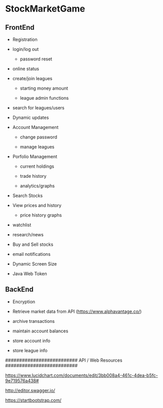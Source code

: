 # StockMarketGame

## FrontEnd

 - Registration
 
 - login/log out
 
     - password reset
 
 - online status
 
 - create/join leagues
 
     - starting money amount
     
     - league admin functions
     
 - search for leagues/users

 - Dynamic updates

 - Account Management
 
     - change password
     
     - manage leagues

 - Porfolio Management
  
     - current holdings
  
     - trade history 
     
     - analytics/graphs

 - Search Stocks

 - View prices and history
 
     - price history graphs
 
 - watchlist
 
 - research/news

 - Buy and Sell stocks

 - email notifications

 - Dynamic Screen Size
 
 - Java Web Token
 
## BackEnd

 - Encryption

 - Retrieve market data from API (https://www.alphavantage.co/)
 
 - archive transactions
 
 - maintain account balances
 
 - store account info
 
 - store league info
 
 
 
 
 ########################## API / Web Resources ##########################
 
https://www.lucidchart.com/documents/edit/3bb008a4-461c-4dea-b5fc-9e719576a438#

http://editor.swagger.io/

https://startbootstrap.com/
